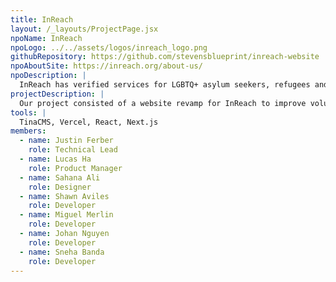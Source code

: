 ```yaml
---
title: InReach
layout: /_layouts/ProjectPage.jsx
npoName: InReach
npoLogo: ../../assets/logos/inreach_logo.png
githubRepository: https://github.com/stevensblueprint/inreach-website
npoAboutSite: https://inreach.org/about-us/
npoDescription: |
  InReach has verified services for LGBTQ+ asylum seekers, refugees and other immigrants, LGBTQ+ Black, Indigenous, and People of Color (BIPOC) communities, the transgender and gender nonconforming (TGNC) community, LGBTQ+ youth and their caregivers, and more LGBTQ+ communities.
projectDescription: |
  Our project consisted of a website revamp for InReach to improve volunteer accessibility and site performance. The new site leverages Next.js for faster load speeds and a seamless user experience. Another critical focus for the project was the implementation of a user-friendly content management system (CMS), enabling volunteers to easily update site content without technical expertise. By replacing the organizations existing WordPress site, the new platform aims to enhance maintainability, optimize performance, and ensure InReach can efficiently share resources with their community.
tools: |
  TinaCMS, Vercel, React, Next.js
members:
  - name: Justin Ferber
    role: Technical Lead
  - name: Lucas Ha
    role: Product Manager
  - name: Sahana Ali
    role: Designer
  - name: Shawn Aviles
    role: Developer
  - name: Miguel Merlin
    role: Developer
  - name: Johan Nguyen
    role: Developer
  - name: Sneha Banda
    role: Developer
---
```

